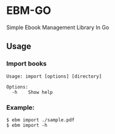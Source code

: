# EBM-GO

Simple Ebook Management Library In Go

## Usage 

### Import books

    Usage: import [options] [directory]

    Options:
      -h	Show help

### Example:

    $ ebm import ./sample.pdf
    $ ebm import -h
